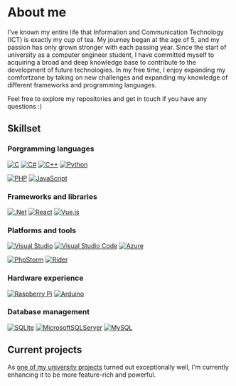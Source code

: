 # About me

I've known my entire life that Information and Communication Technology (ICT) is exactly my cup of tea. My journey began at the age of 5, and my passion has only grown stronger with each passing year. Since the start of university as a computer engineer student, I have committed myself to acquiring a broad and deep knowledge base to contribute to the development of future technologies. In my free time, I enjoy expanding my comfortzone by taking on new challenges and expanding my knowledge of different frameworks and programming languages.

Feel free to explore my repositories and get in touch if you have any questions :)

## Skillset

### Porgramming languages
[![C][C_img]][C_url]
[![C#][C#_img]][C#_url]
[![C++][C++_img]][C++_url]
[![Python][Python_img]][Python_url]

[![PHP][PHP_img]][PHP_url]
[![JavaScript][JavaScript_img]][JavaScript_url]

### Frameworks and libraries
[![.Net][.Net_img]][.Net_url]
[![React][React_img]][React_url]
[![Vue.js][Vue_img]][Vue_url]

### Platforms and tools
[![Visual Studio][Visual Studio_img]][Visual Studio_url]
[![Visual Studio Code][Visual Studio Code_img]][Visual Studio Code_url]
[![Azure][Azure_img]][Azure_url]

[![PhpStorm][PhpStorm_img]][PhpStorm_url]
[![Rider][Rider_img]][Rider_url]

### Hardware experience
[![Raspberry Pi][Raspberry Pi_img]][Raspberry Pi_url]
[![Arduino][Arduino_img]][Arduino_url]

### Database management
[![SQLite][SQLite_img]][SQLite_url]
[![MicrosoftSQLServer][MicrosoftSQLServer_img]][MicrosoftSQLServer_url]
[![MySQL][MySQL_img]][MySQL_url]

## Current projects
As [one of my university projects](https://github.com/alaasmagi/Toitumispaevik) turned out exceptionally well, I'm currently enhancing it to be more feature-rich and powerful.


<!-- Images -->
[C_img]: https://img.shields.io/badge/c-%2300599C.svg?style=for-the-badge&logo=c&logoColor=white
[C#_img]: https://img.shields.io/badge/c%23-%23239120.svg?style=for-the-badge&logo=csharp&logoColor=white
[C++_img]: https://img.shields.io/badge/c++-%2300599C.svg?style=for-the-badge&logo=c%2B%2B&logoColor=white
[Python_img]: https://img.shields.io/badge/python-3670A0?style=for-the-badge&logo=python&logoColor=ffdd54
[JavaScript_img]: https://img.shields.io/badge/javascript-%23323330.svg?style=for-the-badge&logo=javascript&logoColor=%23F7DF1E
[.Net_img]: https://img.shields.io/badge/.NET-5C2D91?style=for-the-badge&logo=.net&logoColor=white
[React_img]: https://img.shields.io/badge/react-%2320232a.svg?style=for-the-badge&logo=react&logoColor=%2361DAFB
[Visual Studio_img]: https://img.shields.io/badge/Visual%20Studio-5C2D91.svg?style=for-the-badge&logo=visual-studio&logoColor=white
[Visual Studio Code_img]: https://img.shields.io/badge/Visual%20Studio%20Code-0078d7.svg?style=for-the-badge&logo=visual-studio-code&logoColor=white
[Azure_img]: https://img.shields.io/badge/azure-%230072C6.svg?style=for-the-badge&logo=microsoftazure&logoColor=white
[Raspberry Pi_img]: https://img.shields.io/badge/-RaspberryPi-C51A4A?style=for-the-badge&logo=Raspberry-Pi
[Arduino_img]: https://img.shields.io/badge/-Arduino-00979D?style=for-the-badge&logo=Arduino&logoColor=white
[SQLite_img]: https://img.shields.io/badge/sqlite-%2307405e.svg?style=for-the-badge&logo=sqlite&logoColor=white
[MicrosoftSQLServer_img]: https://img.shields.io/badge/Microsoft%20SQL%20Server-CC2927?style=for-the-badge&logo=microsoft%20sql%20server&logoColor=white
[MySQL_img]: https://img.shields.io/badge/mysql-4479A1.svg?style=for-the-badge&logo=mysql&logoColor=white
[PHP_img]: https://img.shields.io/badge/php-%23777BB4.svg?style=for-the-badge&logo=php&logoColor=white
[PhpStorm_img]: https://img.shields.io/badge/phpstorm-143?style=for-the-badge&logo=phpstorm&logoColor=black&color=black&labelColor=darkorchid
[Rider_img]: https://img.shields.io/badge/Rider-000000.svg?style=for-the-badge&logo=Rider&logoColor=white&color=black&labelColor=crimson
[Vue_img]: https://img.shields.io/badge/vuejs-%2335495e.svg?style=for-the-badge&logo=vuedotjs&logoColor=%234FC08D

<!-- URLs -->
[C_url]: https://learn.microsoft.com/en-us/cpp/c-language/?view=msvc-170
[C#_url]: https://dotnet.microsoft.com/en-us/languages/csharp
[C++_url]: https://learn.microsoft.com/en-us/cpp/cpp/?view=msvc-170
[Python_url]: https://www.python.org/
[JavaScript_url]: https://www.javascript.com/
[.Net_url]: https://dotnet.microsoft.com/en-us/
[React_url]: https://react.dev/
[Visual Studio_url]: https://visualstudio.microsoft.com/
[Visual Studio Code_url]: https://code.visualstudio.com/
[Azure_url]: https://azure.microsoft.com/en-us
[Raspberry Pi_url]: https://www.raspberrypi.org/
[Arduino_url]: https://www.arduino.cc/
[SQLite_url]: https://www.sqlite.org/
[MicrosoftSQLServer_url]: https://www.microsoft.com/en-us/sql-server/sql-server-downloads
[MySQL_url]: https://www.mysql.com/
[PHP_url]: https://www.php.net/
[PhpStorm_url]: https://www.jetbrains.com/phpstorm/
[Rider_url]: https://www.jetbrains.com/rider/
[Vue_url]: https://vuejs.org/
